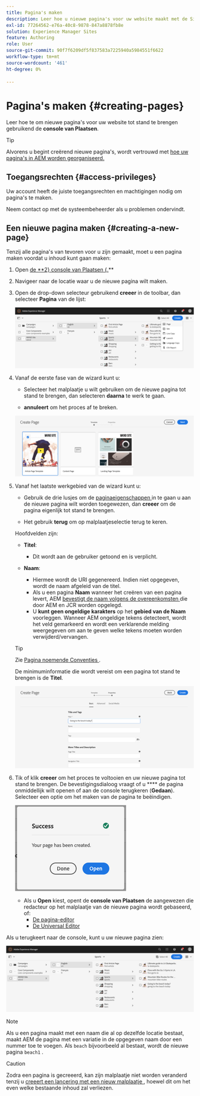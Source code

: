 ```yaml
---
title: Pagina's maken
description: Leer hoe u nieuwe pagina's voor uw website maakt met de Sites-console.
exl-id: 77264562-e76a-40c8-9878-847a8878fb8e
solution: Experience Manager Sites
feature: Authoring
role: User
source-git-commit: 90f7f6209df5f837583a7225940a5984551f6622
workflow-type: tm+mt
source-wordcount: '461'
ht-degree: 0%

---
```


# Pagina&#39;s maken {#creating-pages}

Leer hoe te om nieuwe pagina&#39;s voor uw website tot stand te brengen gebruikend de **console van Plaatsen**.

>[!TIP]
>
>Alvorens u begint creërend nieuwe pagina&#39;s, wordt vertrouwd met [ hoe uw pagina&#39;s in AEM worden georganiseerd.](/help/sites-cloud/authoring/sites-console/organizing-pages.md)

## Toegangsrechten {#access-privileges}

Uw account heeft de juiste toegangsrechten en machtigingen nodig om pagina&#39;s te maken.

Neem contact op met de systeembeheerder als u problemen ondervindt.

## Een nieuwe pagina maken {#creating-a-new-page}

Tenzij alle pagina&#39;s van tevoren voor u zijn gemaakt, moet u een pagina maken voordat u inhoud kunt gaan maken:

1. Open [ de **2} console van Plaatsen {.](/help/sites-cloud/authoring/sites-console/introduction.md)**
1. Navigeer naar de locatie waar u de nieuwe pagina wilt maken.
1. Open de drop-down selecteur gebruikend **creeer** in de toolbar, dan selecteer **Pagina** van de lijst:

   ![ Creërend een pagina ](/help/sites-cloud/authoring/assets/organizing-create-page.png)

1. Vanaf de eerste fase van de wizard kunt u:

   * Selecteer het malplaatje u wilt gebruiken om de nieuwe pagina tot stand te brengen, dan selecteren **daarna** te werk te gaan.

   * **annuleert** om het proces af te breken.

   ![ Selecterend een malplaatje voor een nieuwe pagina ](/help/sites-cloud/authoring/assets/organizing-create-page-template.png)

1. Vanaf het laatste werkgebied van de wizard kunt u:

   * Gebruik de drie lusjes om de [ paginaeigenschappen ](/help/sites-cloud/authoring/sites-console/page-properties.md) in te gaan u aan de nieuwe pagina wilt worden toegewezen, dan **creeer** om de pagina eigenlijk tot stand te brengen.

   * Het gebruik **terug** om op malplaatjeselectie terug te keren.

   Hoofdvelden zijn:

   * **Titel**:

      * Dit wordt aan de gebruiker getoond en is verplicht.

   * **Naam**:

      * Hiermee wordt de URI gegenereerd. Indien niet opgegeven, wordt de naam afgeleid van de titel.
      * Als u een pagina **Naam** wanneer het creëren van een pagina levert, AEM [ bevestigt de naam volgens de overeenkomsten ](/help/implementing/developing/introduction/naming-conventions.md) die door AEM en JCR worden opgelegd.
      * U **kunt geen ongeldige karakters** op het **gebied van de Naam** voorleggen. Wanneer AEM ongeldige tekens detecteert, wordt het veld gemarkeerd en wordt een verklarende melding weergegeven om aan te geven welke tekens moeten worden verwijderd/vervangen.

   >[!TIP]
   >
   >Zie [ Pagina noemende Conventies ](#page-naming-conventions).

   De minimuminformatie die wordt vereist om een pagina tot stand te brengen is de **Titel**.

   ![ Verstrekkend paginatitel ](/help/sites-cloud/authoring/assets/organizing-create-page-title.png)

1. Tik of klik **creeer** om het proces te voltooien en uw nieuwe pagina tot stand te brengen. De bevestigingsdialoog vraagt of u **** de pagina onmiddellijk wilt openen of aan de console terugkeren (**Gedaan**). Selecteer een optie om het maken van de pagina te beëindigen.

   ![ de aanmaaksucces van de pagina ](/help/sites-cloud/authoring/assets/organizing-create-page-success.png)

   * Als u **Open** kiest, opent de **console van Plaatsen** de aangewezen die redacteur op het malplaatje van de nieuwe pagina wordt gebaseerd, of:
      * [De pagina-editor](/help/sites-cloud/authoring/page-editor/introduction.md)
      * [De Universal Editor](/help/sites-cloud/authoring/universal-editor/authoring.md)

Als u terugkeert naar de console, kunt u uw nieuwe pagina zien:

![ Resulterend nieuwe pagina ](/help/sites-cloud/authoring/assets/organizing-create-page-result.png)

>[!NOTE]
>
>Als u een pagina maakt met een naam die al op dezelfde locatie bestaat, maakt AEM de pagina met een variatie in de opgegeven naam door een nummer toe te voegen. Als `beach` bijvoorbeeld al bestaat, wordt de nieuwe pagina `beach1` .

>[!CAUTION]
>
>Zodra een pagina is gecreeerd, kan zijn malplaatje niet worden veranderd tenzij u [ creeert een lancering met een nieuw malplaatje ](/help/sites-cloud/authoring/launches/creating.md#create-launch-with-new-template), hoewel dit om het even welke bestaande inhoud zal verliezen.
